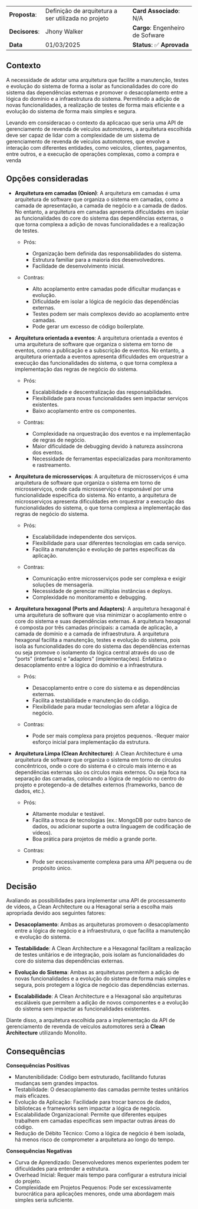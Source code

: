 |                |                                                     |                                  |
| -------------- | --------------------------------------------------- | -------------------------------- |
| **Proposta**:  | Definição de arquitetura a ser utilizada no projeto | **Card Associado**: N/A          |
| **Decisores**: | Jhony Walker                                        | **Cargo**: Engenheiro de Sofware |
| **Data**       | 01/03/2025                                          | **Status**: ✅ **Aprovada**      |

## Contexto

A necessidade de adotar uma arquitetura que facilite a manutenção, testes e evolução do sistema de forma a isolar as funcionalidades do core do sistema das dependências externas e promover o desacoplamento entre a lógica do domínio e a infraestrutura do sistema. Permitindo a adição de novas funcionalidades, a realização de testes de forma mais eficiente e a evolução do sistema de forma mais simples e segura.

Levando em consideracao o contexto da aplicacao que seria uma API de gerenciamento de revenda de veículos automotores, a arquitetura escolhida deve ser capaz de lidar com a complexidade de um sistema de gerenciamento de revenda de veículos automotores, que envolve a interação com diferentes entidades, como veículos, clientes, pagamentos, entre outros, e a execução de operações complexas, como a compra e venda

## Opções consideradas

- **Arquitetura em camadas (Onion)**: A arquitetura em camadas é uma arquitetura de software que organiza o sistema em camadas, como a camada de apresentação, a camada de negócio e a camada de dados. No entanto, a arquitetura em camadas apresenta dificuldades em isolar as funcionalidades do core do sistema das dependências externas, o que torna complexa a adição de novas funcionalidades e a realização de testes.

  - Prós:

    - Organização bem definida das responsabilidades do sistema.
    - Estrutura familiar para a maioria dos desenvolvedores.
    - Facilidade de desenvolvimento inicial.

  - Contras:
    - Alto acoplamento entre camadas pode dificultar mudanças e evolução.
    - Dificuldade em isolar a lógica de negócio das dependências externas.
    - Testes podem ser mais complexos devido ao acoplamento entre camadas.
    - Pode gerar um excesso de código boilerplate.

- **Arquitetura orientada a eventos**: A arquitetura orientada a eventos é uma arquitetura de software que organiza o sistema em torno de eventos, como a publicação e a subscrição de eventos. No entanto, a arquitetura orientada a eventos apresenta dificuldades em orquestrar a execução das funcionalidades do sistema, o que torna complexa a implementação das regras de negócio do sistema.

  - Prós:

    - Escalabilidade e descentralização das responsabilidades.
    - Flexibilidade para novas funcionalidades sem impactar serviços existentes.
    - Baixo acoplamento entre os componentes.

  - Contras:
    - Complexidade na orquestração dos eventos e na implementação de regras de negócio.
    - Maior dificuldade de debugging devido à natureza assíncrona dos eventos.
    - Necessidade de ferramentas especializadas para monitoramento e rastreamento.

- **Arquitetura de microsserviços**: A arquitetura de microsserviços é uma arquitetura de software que organiza o sistema em torno de microsserviços, onde cada microsserviço é responsável por uma funcionalidade específica do sistema. No entanto, a arquitetura de microsserviços apresenta dificuldades em orquestrar a execução das funcionalidades do sistema, o que torna complexa a implementação das regras de negócio do sistema.

  - Prós:

    - Escalabilidade independente dos serviços.
    - Flexibilidade para usar diferentes tecnologias em cada serviço.
    - Facilita a manutenção e evolução de partes específicas da aplicação.

  - Contras:
    - Comunicação entre microsserviços pode ser complexa e exigir soluções de mensageria.
    - Necessidade de gerenciar múltiplas instâncias e deploys.
    - Complexidade no monitoramento e debugging.

- **Arquitetura hexagonal (Ports and Adapters)**: A arquitetura hexagonal é uma arquitetura de software que visa minimizar o acoplamento entre o core do sistema e suas dependências externas. A arquitetura hexagonal é composta por três camadas principais: a camada de aplicação, a camada de domínio e a camada de infraestrutura. A arquitetura hexagonal facilita a manutenção, testes e evolução do sistema, pois isola as funcionalidades do core do sistema das dependências externas ou seja promove o isolamento da lógica central através do uso de "ports" (interfaces) e "adapters" (implementações). Enfatiza o desacoplamento entre a lógica do domínio e a infraestrutura.

  - Prós:

    - Desacoplamento entre o core do sistema e as dependências externas.
    - Facilita a testabilidade e manutenção do código.
    - Flexibilidade para mudar tecnologias sem afetar a lógica de negócio.

  - Contras:
    - Pode ser mais complexa para projetos pequenos.
      -Requer maior esforço inicial para implementação da estrutura.

- **Arquitetura Limpa (Clean Architecture)**: A Clean Architecture é uma arquitetura de software que organiza o sistema em torno de círculos concêntricos, onde o core do sistema é o círculo mais interno e as dependências externas são os círculos mais externos. Ou seja foca na separação das camadas, colocando a lógica de negócio no centro do projeto e protegendo-a de detalhes externos (frameworks, banco de dados, etc.).

  - Prós:

    - Altamente modular e testável.
    - Facilita a troca de tecnologias (ex.: MongoDB por outro banco de dados, ou adicionar suporte a outra linguagem de codificação de vídeos).
    - Boa prática para projetos de médio a grande porte.

  - Contras:
    - Pode ser excessivamente complexa para uma API pequena ou de propósito único.

## Decisão

Avaliando as possibilidades para implementar uma API de processamento de vídeos, a Clean Architecture ou a Hexagonal seria a escolha mais apropriada devido aos seguintes fatores:

- **Desacoplamento**: Ambas as arquiteturas promovem o desacoplamento entre a lógica de negócio e a infraestrutura, o que facilita a manutenção e evolução do sistema.

- **Testabilidade**: A Clean Architecture e a Hexagonal facilitam a realização de testes unitários e de integração, pois isolam as funcionalidades do core do sistema das dependências externas.

- **Evolução do Sistema**: Ambas as arquiteturas permitem a adição de novas funcionalidades e a evolução do sistema de forma mais simples e segura, pois protegem a lógica de negócio das dependências externas.

- **Escalabilidade**: A Clean Architecture e a Hexagonal são arquiteturas escaláveis que permitem a adição de novos componentes e a evolução do sistema sem impactar as funcionalidades existentes.

Diante disso, a arquitetura escolhida para a implementação da API de gerenciamento de revenda de veículos automotores será a **Clean Architecture** utilizando Monolito.

## Consequências

**Consequências Positivas**

- Manutenibilidade: Código bem estruturado, facilitando futuras mudanças sem grandes impactos.
- Testabilidade: O desacoplamento das camadas permite testes unitários mais eficazes.
- Evolução da Aplicação: Facilidade para trocar bancos de dados, bibliotecas e frameworks sem impactar a lógica de negócio.
- Escalabilidade Organizacional: Permite que diferentes equipes trabalhem em camadas específicas sem impactar outras áreas do código.
- Redução de Débito Técnico: Como a lógica de negócio é bem isolada, há menos risco de comprometer a arquitetura ao longo do tempo.

**Consequências Negativas**

- Curva de Aprendizado: Desenvolvedores menos experientes podem ter dificuldades para entender a estrutura.
- Overhead Inicial: Requer mais tempo para configurar a estrutura inicial do projeto.
- Complexidade em Projetos Pequenos: Pode ser excessivamente burocrática para aplicações menores, onde uma abordagem mais simples seria suficiente.
